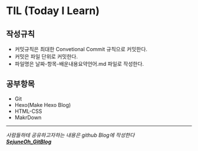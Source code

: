 # TIL (Today I Learn)


## 작성규칙
- 커밋규칙은 최대한 Convetional Commit 규칙으로 커밋한다.
- 커밋은 파일 단위로 커밋한다.
- 파일명은 날짜-항목-배운내용요약언어.md 파일로 작성한다.

## 공부항목
- Git
- Hexo(Make Hexo Blog)
- HTML-CSS
- MakrDown

---

_사람들하테 공유하고자하는 내용은 github Blog에 작성한다_<br/>
**_[SejuneOh_GitBlog](https://sejuneoh.github.io/)_**
